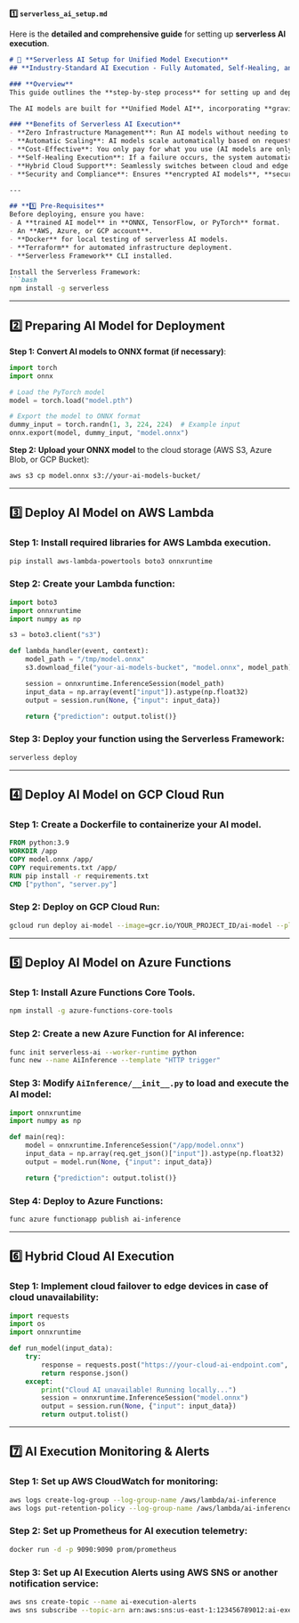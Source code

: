 **1️⃣ `serverless_ai_setup.md`**

Here is the **detailed and comprehensive guide** for setting up **serverless AI execution**.

```md
# 🚀 **Serverless AI Setup for Unified Model Execution**
## **Industry-Standard AI Execution - Fully Automated, Self-Healing, and Scalable**

### **Overview**
This guide outlines the **step-by-step process** for setting up and deploying **AI models serverlessly** using **AWS Lambda, Azure Functions, and GCP Cloud Run**. This setup supports **Hybrid Cloud** and **Edge AI Execution** with **automatic scaling** and **real-time performance optimization**. 

The AI models are built for **Unified Model AI**, incorporating **gravitational AI, quantum AI**, and **tensor computation**.

### **Benefits of Serverless AI Execution**
- **Zero Infrastructure Management**: Run AI models without needing to manage virtual machines or GPUs.
- **Automatic Scaling**: AI models scale automatically based on request load.
- **Cost-Effective**: You only pay for what you use (AI models are only active when triggered).
- **Self-Healing Execution**: If a failure occurs, the system automatically recovers and retries.
- **Hybrid Cloud Support**: Seamlessly switches between cloud and edge devices.
- **Security and Compliance**: Ensures **encrypted AI models**, **secure IAM roles**, and **access-controlled AI execution**.

---

## **1️⃣ Pre-Requisites**
Before deploying, ensure you have:
- A **trained AI model** in **ONNX, TensorFlow, or PyTorch** format.
- An **AWS, Azure, or GCP account**.
- **Docker** for local testing of serverless AI models.
- **Terraform** for automated infrastructure deployment.
- **Serverless Framework** CLI installed.

Install the Serverless Framework:
```bash
npm install -g serverless
```

---

## **2️⃣ Preparing AI Model for Deployment**
**Step 1:** **Convert AI models to ONNX format (if necessary)**:
```python
import torch
import onnx

# Load the PyTorch model
model = torch.load("model.pth")

# Export the model to ONNX format
dummy_input = torch.randn(1, 3, 224, 224)  # Example input
onnx.export(model, dummy_input, "model.onnx")
```

**Step 2:** **Upload your ONNX model** to the cloud storage (AWS S3, Azure Blob, or GCP Bucket):
```bash
aws s3 cp model.onnx s3://your-ai-models-bucket/
```

---

## **3️⃣ Deploy AI Model on AWS Lambda**
### **Step 1:** Install required libraries for AWS Lambda execution.
```bash
pip install aws-lambda-powertools boto3 onnxruntime
```

### **Step 2:** Create your Lambda function:
```python
import boto3
import onnxruntime
import numpy as np

s3 = boto3.client("s3")

def lambda_handler(event, context):
    model_path = "/tmp/model.onnx"
    s3.download_file("your-ai-models-bucket", "model.onnx", model_path)

    session = onnxruntime.InferenceSession(model_path)
    input_data = np.array(event["input"]).astype(np.float32)
    output = session.run(None, {"input": input_data})

    return {"prediction": output.tolist()}
```

### **Step 3:** Deploy your function using the **Serverless Framework**:
```bash
serverless deploy
```

---

## **4️⃣ Deploy AI Model on GCP Cloud Run**
### **Step 1:** Create a **Dockerfile** to containerize your AI model.
```dockerfile
FROM python:3.9
WORKDIR /app
COPY model.onnx /app/
COPY requirements.txt /app/
RUN pip install -r requirements.txt
CMD ["python", "server.py"]
```

### **Step 2:** Deploy on GCP Cloud Run:
```bash
gcloud run deploy ai-model --image=gcr.io/YOUR_PROJECT_ID/ai-model --platform managed
```

---

## **5️⃣ Deploy AI Model on Azure Functions**
### **Step 1:** Install **Azure Functions Core Tools**.
```bash
npm install -g azure-functions-core-tools
```

### **Step 2:** Create a new Azure Function for AI inference:
```bash
func init serverless-ai --worker-runtime python
func new --name AiInference --template "HTTP trigger"
```

### **Step 3:** Modify `AiInference/__init__.py` to load and execute the AI model:
```python
import onnxruntime
import numpy as np

def main(req):
    model = onnxruntime.InferenceSession("/app/model.onnx")
    input_data = np.array(req.get_json()["input"]).astype(np.float32)
    output = model.run(None, {"input": input_data})

    return {"prediction": output.tolist()}
```

### **Step 4:** Deploy to Azure Functions:
```bash
func azure functionapp publish ai-inference
```

---

## **6️⃣ Hybrid Cloud AI Execution**
### **Step 1:** Implement **cloud failover to edge devices** in case of cloud unavailability:
```python
import requests
import os
import onnxruntime

def run_model(input_data):
    try:
        response = requests.post("https://your-cloud-ai-endpoint.com", json={"input": input_data})
        return response.json()
    except:
        print("Cloud AI unavailable! Running locally...")
        session = onnxruntime.InferenceSession("model.onnx")
        output = session.run(None, {"input": input_data})
        return output.tolist()
```

---

## **7️⃣ AI Execution Monitoring & Alerts**
### **Step 1:** Set up **AWS CloudWatch** for monitoring:
```bash
aws logs create-log-group --log-group-name /aws/lambda/ai-inference
aws logs put-retention-policy --log-group-name /aws/lambda/ai-inference --retention-in-days 7
```

### **Step 2:** **Set up Prometheus for AI execution telemetry:**
```bash
docker run -d -p 9090:9090 prom/prometheus
```

### **Step 3:** Set up **AI Execution Alerts** using AWS SNS or another notification service:
```bash
aws sns create-topic --name ai-execution-alerts
aws sns subscribe --topic-arn arn:aws:sns:us-east-1:123456789012:ai-execution-alerts --protocol email --notification-endpoint your-email@example.com
```
